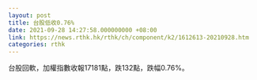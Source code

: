 ```yaml
---
layout: post
title: 台股低收0.76%
date: 2021-09-28 14:27:58.000000000 +08:00
link: https://news.rthk.hk/rthk/ch/component/k2/1612613-20210928.htm
categories: rthk
---
```


台股回軟，加權指數收報17181點，跌132點，跌幅0.76%。
